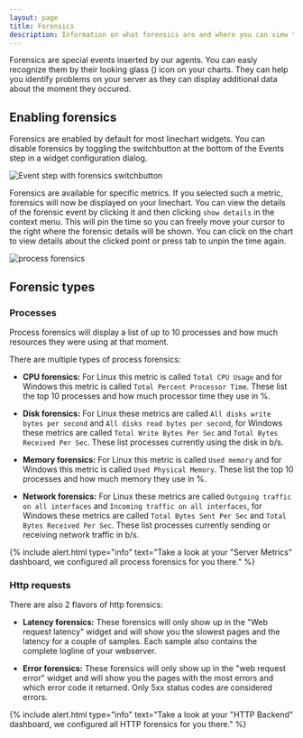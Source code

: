 ```yaml
---
layout: page
title: Forensics
description: Information on what forensics are and where you can view them.
---
```


Forensics are special events inserted by our agents. You can easly recognize them by their looking glass (<i class="fa fa-fw fa-search"></i>) icon on your charts. They can help you identify problems on your server as they can display additional data about the moment they occured.

## Enabling forensics

Forensics are enabled by default for most linechart widgets. You can disable forensics by toggling the switchbutton at the bottom of the Events step in a widget configuration dialog.

<img src="{{ site.baseurl}}/gfx/events/forensics/include_forensics.png" alt="Event step with forensics switchbutton" class="img-responsive" />

Forensics are available for specific metrics. If you selected such a metric, forensics will now be displayed on your linechart. You can view the details of the forensic event by clicking it and then clicking `show details` in the context menu. This will pin the time so you can freely move your cursor to the right where the forensic details will be shown. You can click on the chart to view details about the clicked point or press tab to unpin the time again.

<img src="{{ site.baseurl}}/gfx/events/forensics/forensic_processes.png" alt="process forensics" class="img-responsive" />

## Forensic types

### Processes

Process forensics will display a list of up to 10 processes and how much resources they were using at that moment. 

There are multiple types of process forensics:

* **CPU forensics:** For Linux this metric is called `Total CPU Usage` and for Windows this metric is called `Total Percent Processor Time`. These list the top 10 processes and how much processor time they use in %.

* **Disk forensics:** For Linux these metrics are called `All disks write bytes per second` and `All disks read bytes per second`, for Windows these metrics are called `Total Write Bytes Per Sec` and `Total Bytes Received Per Sec`. These list processes currently using the disk in b/s.

* **Memory forensics:** For Linux this metric is called `Used memory` and for Windows this metric is called `Used Physical Memory`. These list the top 10 processes and how much memory they use in %.

* **Network forensics:** For Linux these metrics are called `Outgoing traffic on all interfaces` and `Incoming traffic on all interfaces`, for Windows these metrics are called `Total Bytes Sent Per Sec` and `Total Bytes Received Per Sec`. These list processes currently sending or receiving network traffic in b/s.

{% include alert.html type="info" text="Take a look at your &quot;Server Metrics&quot; dashboard, we configured all process forensics for you there." %}

### Http requests

There are also 2 flavors of http forensics:

* **Latency forensics:** These forensics will only show up in the "Web request latency" widget and will show you the slowest pages and the latency for a couple of samples. Each sample also contains the complete logline of your webserver.

* **Error forensics:** These forensics will only show up in the "web request error" widget and will show you the pages with the most errors and which error code it returned. Only 5xx status codes are considered errors.

{% include alert.html type="info" text="Take a look at your &quot;HTTP Backend&quot; dashboard, we configured all HTTP forensics for you there." %}
